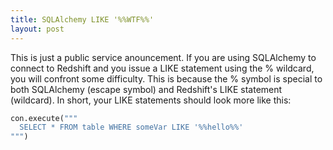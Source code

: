 ```yaml
---
title: SQLAlchemy LIKE '%%WTF%%'
layout: post
---
```


This is just a public service anouncement.  If you are using SQLAlchemy to connect to Redshift and you
issue a LIKE statement using the % wildcard, you will confront some difficulty. This is because the % symbol
is special to both SQLAlchemy (escape symbol) and Redshift's LIKE statement (wildcard). In short, your
LIKE statements should look more like this:
```python
con.execute("""
  SELECT * FROM table WHERE someVar LIKE '%%hello%%'
""")
```

